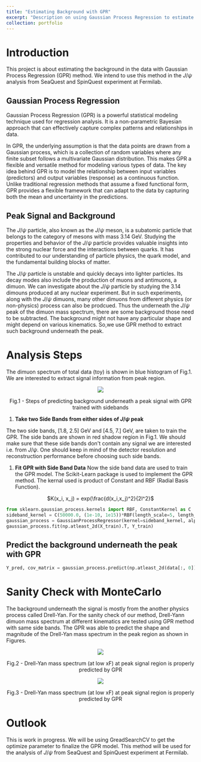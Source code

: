 ```yaml
---
title: "Estimating Background with GPR"
excerpt: "Description on using Gaussian Process Regression to estimate background under the peak signal"
collection: portfolio
---
```



<!-- This is an item in your portfolio. It can be have images or nice text. If you name the file .md, it will be parsed as markdown. If you name the file .html, it will be parsed as HTML.  -->
<!-- under development -->

# Introduction
This project is about estimating the background in the data with Gaussian Process Regression (GPR) method. We intend to use this method in the $J/\psi$ analysis from SeaQuest and SpinQuest experiment at Fermilab. 

## Gaussian Process Regression
Gaussian Process Regression (GPR) is a powerful statistical modeling technique used for regression analysis. It is a non-parametric Bayesian approach that can effectively capture complex patterns and relationships in data.

In GPR, the underlying assumption is that the data points are drawn from a Gaussian process, which is a collection of random variables where any finite subset follows a multivariate Gaussian distribution. This makes GPR a flexible and versatile method for modeling various types of data. The key idea behind GPR is to model the relationship between input variables (predictors) and output variables (response) as a continuous function. Unlike traditional regression methods that assume a fixed functional form, GPR provides a flexible framework that can adapt to the data by capturing both the mean and uncertainty in the predictions.

## Peak Signal and Background

The $J/\psi$ particle, also known as the $J/\psi$ meson, is a subatomic particle that belongs to the category of mesons with mass 3.14 GeV. Studying the properties and behavior of the $J/\psi$ particle provides valuable insights into the strong nuclear force and the interactions between quarks. It has contributed to our understanding of particle physics, the quark model, and the fundamental building blocks of matter.

The $J/\psi$ particle is unstable and quickly decays into lighter particles.  Its decay modes also include the production of muons and antimuons, a dimuon. We can investigate about the  $J/\psi$ particle by studying the 3.14 dimouns produced at any nuclear experiment. But in such experiments, along with the $J/\psi$ dimuons, many other dimuons from different physics (or non-physics) process can also be prodcued. Thus the underneath the $J/\psi$ peak of the dimuon mass spectrum, there are some background those need to be subtracted. The background might not have any particular shape and might depend on various kinematics. So,we use GPR method to extract such background underneath the peak.

# Analysis Steps
The dimuon spectrum of total data (toy) is shown in blue histogram of Fig.1. We are interested to extract signal information from peak region.

<p align="center">
<img src="{{ site.url }}{{ site.baseurl }}//portfolio_files/gpr_intro.png">
<p align = "center">
Fig.1 - Steps of predicting background underneath a peak signal with GPR trained with sidebands 
</p>
</p>

1. **Take two Side Bands from either sides of $J/\psi$ peak**

The two side bands, [1.8, 2.5] GeV and [4.5, 7.] GeV, are taken to train the GPR. The side bands are shown in red shadow region in Fig.1. We should make sure that these side bands don't contain any signal we are interested i.e. from $J/\psi$. One should keep in mind of the detector resolution and reconstruction performance before choosing such side bands.

1. **Fit GPR with Side Band Data**
Now the side band data are used to train the GPR model. The Scikit-Learn package is used to implement the GPR method. The kernal used is product of Constant and RBF (Radial Basis Function).<br>


<p align="center">
$K(x_i, x_j) = exp(\frac{d(x_i,x_j)^2}{2l^2}$
<p>


```python 
from sklearn.gaussian_process.kernels import RBF, ConstantKernel as C
sideband_kernel = C(50000.0, (1e-10, 1e15))*RBF(length_scale=5, length_scale_bounds=(1e-4, 1e15))
gaussian_process = GaussianProcessRegressor(kernel=sideband_kernel, alpha=Y_train_error**2, n_restarts_optimizer=5000)
gaussian_process.fit(np.atleast_2d(X_train).T, Y_train)

```
## Predict the background underneath the peak with GPR
```python
Y_pred, cov_matrix = gaussian_process.predict(np.atleast_2d(data[:, 0]).T, return_cov=True)
```

# Sanity Check with MonteCarlo 
The background underneath the signal is mostly from the another physics process called Drell-Yan. For the sanity check of our method, Drell-Yann dimuon mass spectrum at different kinematics are tested using GPR method with same side bands. The GPR was able to predict the shape and magnitude of the Drell-Yan mass spectrum in the peak region as shown in Figures. 

<p align="center">
<img src="{{ site.url }}{{ site.baseurl }}//portfolio_files/gmc_high_xF_gpr.png">
<p align = "center">
Fig.2 - Drell-Yan mass spectrum (at low xF) at peak signal region is properly predicted by GPR
</p>
</p>

<p align="center">
<img src="{{ site.url }}{{ site.baseurl }}//portfolio_files/gmc_low_xF_gpr.png">
<p align = "center">
Fig.3 - Drell-Yan mass spectrum (at low xF) at peak signal region is properly predicted by GPR
</p>
</p>

# Outlook
This is work in progress. We will be using GreadSearchCV to get the optimize parameter to finalize the GPR model. This method will be used for the analysis of $J/\psi$  from SeaQuest and SpinQuest experiment at Fermilab.

<!-- # Conclusion

# Reference -->